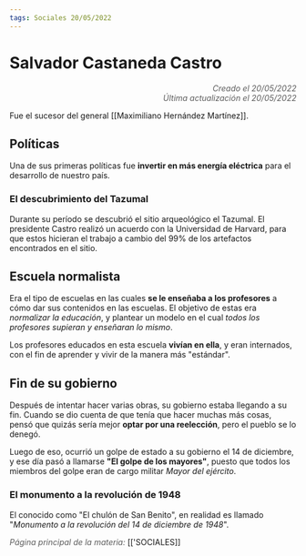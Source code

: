 ```yaml
---
tags: Sociales 20/05/2022
---
```


# Salvador Castaneda Castro
<div style="text-align: right; opacity: 0.7; font-style: italic;">Creado el 20/05/2022</div>
<div style="text-align: right; opacity: 0.7; font-style: italic;">Última actualización el 20/05/2022</div>

Fue el sucesor del general [[Maximiliano Hernández Martínez]].

## Políticas

Una de sus primeras políticas fue **invertir en más energía eléctrica** para el desarrollo de nuestro país.

### El descubrimiento del Tazumal

Durante su período se descubrió el sitio arqueológico el Tazumal. El presidente Castro realizó un acuerdo con la Universidad de Harvard, para que estos hicieran el trabajo a cambio del 99% de los artefactos encontrados en el sitio.

## Escuela normalista

Era el tipo de escuelas en las cuales **se le enseñaba a los profesores** a cómo dar sus contenidos en las escuelas. El objetivo de estas era *normalizar la educación*, y plantear un modelo en el cual *todos los profesores supieran y enseñaran lo mismo*.

Los profesores educados en esta escuela **vivían en ella**, y eran internados, con el fin de aprender y vivir de la manera más "estándar".

## Fin de su gobierno

Después de intentar hacer varias obras, su gobierno estaba llegando a su fin. Cuando se dio cuenta de que tenía que hacer muchas más cosas, pensó que quizás sería mejor **optar por una reelección**, pero el pueblo se lo denegó.

Luego de eso, ocurrió un golpe de estado a su gobierno el 14 de diciembre, y ese día pasó a llamarse **"El golpe de los mayores"**, puesto que todos los miembros del golpe eran de cargo militar *Mayor del ejército*.

### El monumento a la revolución de 1948

El conocido como "El chulón de San Benito", en realidad es llamado "*Monumento a la revolución del 14 de diciembre de 1948*".

<span style="opacity: 0.7; font-style: italic;">Página principal de la materia:</span> [['SOCIALES]]